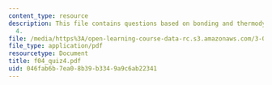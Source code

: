 ```yaml
---
content_type: resource
description: This file contains questions based on bonding and thermodynamics in quiz
  4.
file: /media/https%3A/open-learning-course-data-rc.s3.amazonaws.com/3-012-fundamentals-of-materials-science-fall-2005/046fab6b7ea08b39b3349a9c6ab22341_f04_quiz4.pdf
file_type: application/pdf
resourcetype: Document
title: f04_quiz4.pdf
uid: 046fab6b-7ea0-8b39-b334-9a9c6ab22341
---
```


